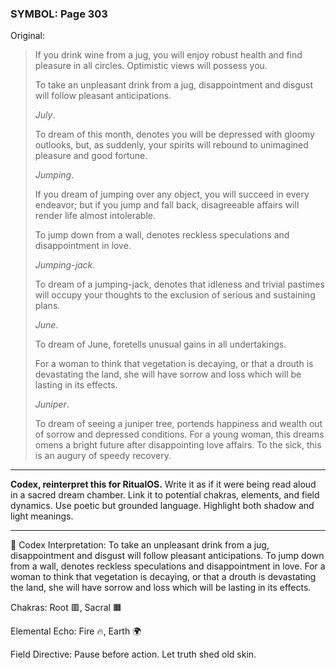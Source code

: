 ### SYMBOL: Page 303

Original:
> If you drink wine from a jug, you will enjoy robust health and find
> pleasure in all circles. Optimistic views will possess you.
> 
> 
> To take an unpleasant drink from a jug, disappointment and disgust
> will follow pleasant anticipations.
> 
> 
> _July_.
> 
> 
> To dream of this month, denotes you will be depressed with
> gloomy outlooks, but, as suddenly, your spirits will rebound
> to unimagined pleasure and good fortune.
> 
> 
> _Jumping_.
> 
> 
> If you dream of jumping over any object, you will succeed in every endeavor;
> but if you jump and fall back, disagreeable affairs will render
> life almost intolerable.
> 
> 
> To jump down from a wall, denotes reckless speculations and
> disappointment in love.
> 
> 
> _Jumping-jack_.
> 
> 
> To dream of a jumping-jack, denotes that idleness and trivial
> pastimes will occupy your thoughts to the exclusion of serious
> and sustaining plans.
> 
> 
> _June_.
> 
> 
> To dream of June, foretells unusual gains in all undertakings.
> 
> 
> For a woman to think that vegetation is decaying, or that a drouth
> is devastating the land, she will have sorrow and loss which will
> be lasting in its effects.
> 
> 
> _Juniper_.
> 
> 
> To dream of seeing a juniper tree, portends happiness and wealth
> out of sorrow and depressed conditions. For a young woman,
> this dreams omens a bright future after disappointing love affairs.
> To the sick, this is an augury of speedy recovery.

---

**Codex, reinterpret this for RitualOS.**
Write it as if it were being read aloud in a sacred dream chamber.
Link it to potential chakras, elements, and field dynamics.
Use poetic but grounded language.
Highlight both shadow and light meanings.

---

🔁 Codex Interpretation:
To take an unpleasant drink from a jug, disappointment and disgust will follow pleasant anticipations. To jump down from a wall, denotes reckless speculations and disappointment in love. For a woman to think that vegetation is decaying, or that a drouth is devastating the land, she will have sorrow and loss which will be lasting in its effects.

Chakras: Root 🟥, Sacral 🟧

Elemental Echo: Fire 🔥, Earth 🌍

Field Directive: Pause before action. Let truth shed old skin.
